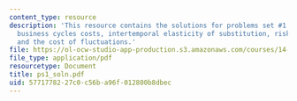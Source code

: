 ```yaml
---
content_type: resource
description: 'This resource contains the solutions for problems set #1 which includes
  business cycles costs, intertemporal elasticity of substitution, risk aversion,
  and the cost of fluctuations.'
file: https://ol-ocw-studio-app-production.s3.amazonaws.com/courses/14-453-macroeconomic-theory-iii-fall-2006/5771778227c0c56ba96f012800b8dbec_ps1_soln.pdf
file_type: application/pdf
resourcetype: Document
title: ps1_soln.pdf
uid: 57717782-27c0-c56b-a96f-012800b8dbec
---
```

